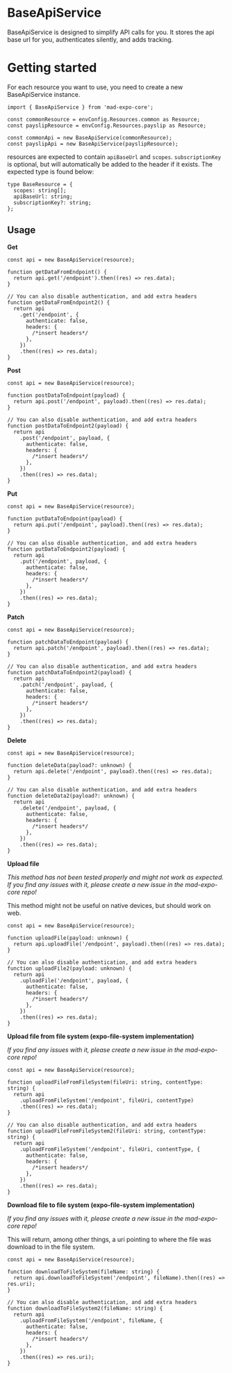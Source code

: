 # BaseApiService

BaseApiService is designed to simplify API calls for you. It stores the api base url for you, authenticates silently, and adds tracking.

# Getting started

For each resource you want to use, you need to create a new BaseApiService instance.

```tsx
import { BaseApiService } from 'mad-expo-core';

const commonResource = envConfig.Resources.common as Resource;
const payslipResource = envConfig.Resources.payslip as Resource;

const commonApi = new BaseApiService(commonResource);
const payslipApi = new BaseApiService(payslipResource);
```

resources are expected to contain `apiBaseUrl` and `scopes`. `subscriptionKey` is optional, but will automatically be added to the header if it exists. The expected type is found below:

```tsx
type BaseResource = {
  scopes: string[];
  apiBaseUrl: string;
  subscriptionKey?: string;
};
```

## Usage

**Get**

```tsx
const api = new BaseApiService(resource);

function getDataFromEndpoint() {
  return api.get('/endpoint').then((res) => res.data);
}

// You can also disable authentication, and add extra headers
function getDataFromEndpoint2() {
  return api
    .get('/endpoint', {
      authenticate: false,
      headers: {
        /*insert headers*/
      },
    })
    .then((res) => res.data);
}
```

**Post**

```tsx
const api = new BaseApiService(resource);

function postDataToEndpoint(payload) {
  return api.post('/endpoint', payload).then((res) => res.data);
}

// You can also disable authentication, and add extra headers
function postDataToEndpoint2(payload) {
  return api
    .post('/endpoint', payload, {
      authenticate: false,
      headers: {
        /*insert headers*/
      },
    })
    .then((res) => res.data);
}
```

**Put**

```tsx
const api = new BaseApiService(resource);

function putDataToEndpoint(payload) {
  return api.put('/endpoint', payload).then((res) => res.data);
}

// You can also disable authentication, and add extra headers
function putDataToEndpoint2(payload) {
  return api
    .put('/endpoint', payload, {
      authenticate: false,
      headers: {
        /*insert headers*/
      },
    })
    .then((res) => res.data);
}
```

**Patch**

```tsx
const api = new BaseApiService(resource);

function patchDataToEndpoint(payload) {
  return api.patch('/endpoint', payload).then((res) => res.data);
}

// You can also disable authentication, and add extra headers
function patchDataToEndpoint2(payload) {
  return api
    .patch('/endpoint', payload, {
      authenticate: false,
      headers: {
        /*insert headers*/
      },
    })
    .then((res) => res.data);
}
```

**Delete**

```tsx
const api = new BaseApiService(resource);

function deleteData(payload?: unknown) {
  return api.delete('/endpoint', payload).then((res) => res.data);
}

// You can also disable authentication, and add extra headers
function deleteData2(payload?: unknown) {
  return api
    .delete('/endpoint', payload, {
      authenticate: false,
      headers: {
        /*insert headers*/
      },
    })
    .then((res) => res.data);
}
```

**Upload file**

_This method has not been tested properly and might not work as expected. If you find any issues with it, please create a new issue in the mad-expo-core repo!_

This method might not be useful on native devices, but should work on web.

```tsx
const api = new BaseApiService(resource);

function uploadFile(payload: unknown) {
  return api.uploadFile('/endpoint', payload).then((res) => res.data);
}

// You can also disable authentication, and add extra headers
function uploadFile2(payload: unknown) {
  return api
    .uploadFile('/endpoint', payload, {
      authenticate: false,
      headers: {
        /*insert headers*/
      },
    })
    .then((res) => res.data);
}
```

**Upload file from file system (expo-file-system implementation)**

_If you find any issues with it, please create a new issue in the mad-expo-core repo!_

```tsx
const api = new BaseApiService(resource);

function uploadFileFromFileSystem(fileUri: string, contentType: string) {
  return api
    .uploadFromFileSystem('/endpoint', fileUri, contentType)
    .then((res) => res.data);
}

// You can also disable authentication, and add extra headers
function uploadFileFromFileSystem2(fileUri: string, contentType: string) {
  return api
    .uploadFromFileSystem('/endpoint', fileUri, contentType, {
      authenticate: false,
      headers: {
        /*insert headers*/
      },
    })
    .then((res) => res.data);
}
```

**Download file to file system (expo-file-system implementation)**

_If you find any issues with it, please create a new issue in the mad-expo-core repo!_

This will return, among other things, a uri pointing to where the file was download to in the file system.

```tsx
const api = new BaseApiService(resource);

function downloadToFileSystem(fileName: string) {
  return api.downloadToFileSystem('/endpoint', fileName).then((res) => res.uri);
}

// You can also disable authentication, and add extra headers
function downloadToFileSystem2(fileName: string) {
  return api
    .uploadFromFileSystem('/endpoint', fileName, {
      authenticate: false,
      headers: {
        /*insert headers*/
      },
    })
    .then((res) => res.uri);
}
```
